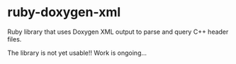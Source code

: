 ruby-doxygen-xml
================

Ruby library that uses Doxygen XML output to parse and query C++ header files.

The library is not yet usable!! Work is ongoing...

